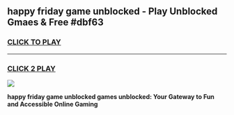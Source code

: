 
## happy friday game unblocked - Play Unblocked Gmaes & Free #dbf63
<h3>
<a href="https://premium.freeplayer.one?title=happy_friday_game_unblocked&ref=03M">CLICK TO PLAY</a></h3>
<hr>

<h3>
<a href="https://premium.freeplayer.one?title=happy_friday_game_unblocked&ref=03M">CLICK 2 PLAY</a>
  
</h3>

<a href="https://premium.freeplayer.one?title=happy_friday_game_unblocked&ref=03M"><img src="https://clearcache.store/games.png"></a>


**happy friday game unblocked games unblocked: Your Gateway to Fun and Accessible Online Gaming**
